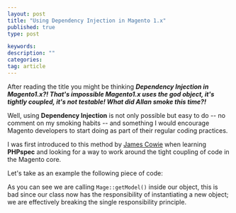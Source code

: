 ```yaml
---
layout: post
title: "Using Dependency Injection in Magento 1.x"
published: true
type: post

keywords:
description: ""
categories:
tag: article
---
```


After reading the title you might be thinking ***Dependency Injection in Magento1.x?! That's impossible Magento1.x uses the god object, it's tightly coupled, it's not testable! What did Allan smoke this time?!***

Well, using **Dependency Injection** is not only possible but easy to do -- no comment on my smoking habits -- and something I would encourage Magento developers to start doing as part of their regular coding practices.

I was first introduced to this method by [James Cowie]() when learning **PHPspec** and looking for a way to work around the tight coupling of code in the Magento core.

Let's take as an example the following piece of code:

<!-- Insert code example that shows and object instantiating another Magento Object -->

As you can see we are calling ```Mage::getModel()``` inside our object, this is bad since our class <!-- INSERT CLASS NAME --> now has the responsibility of instantiating a new object; we are effectively breaking the single responsibility principle.

<!-- Make reference to alan storm articles 2.x -->
<!-- Give credit to James Cowie -->
<!-- Explaining Dependency Injection -->
